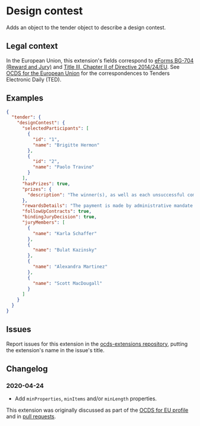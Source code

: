 # Design contest

Adds an object to the tender object to describe a design contest.

## Legal context

In the European Union, this extension's fields correspond to [eForms BG-704 (Reward and Jury)](https://github.com/eForms/eForms) and [Title III, Chapter II of Directive 2014/24/EU](https://eur-lex.europa.eu/legal-content/EN/TXT/?qid=1585836130257&uri=CELEX:32014L0024#d1e6612-65-1). See [OCDS for the European Union](http://standard.open-contracting.org/profiles/eu/master/en/) for the correspondences to Tenders Electronic Daily (TED).

## Examples

```json
{
  "tender": {
    "designContest": {
      "selectedParticipants": [
        {
          "id": "1",
          "name": "Brigitte Hermon"
        },
        {
          "id": "2",
          "name": "Paolo Travino"
        }
      ],
      "hasPrizes": true,
      "prizes": {
        "description": "The winner(s), as well as each unsuccessful competitor who has provided services which meet the program, will receive, subject to the decision of the contracting authority, a prize of EUR 16,500.00 (VAT free)."
      },
      "rewardsDetails": "The payment is made by administrative mandate within 30 days in accordance with the regulations in force.",
      "followUpContracts": true,
      "bindingJuryDecision": true,
      "juryMembers": [
        {
          "name": "Karla Schaffer"
        },
        {
          "name": "Bulat Kazinsky"
        },
        {
          "name": "Alexandra Martinez"
        },
        {
          "name": "Scott MacDougall"
        }
      ]
    }
  }
}
```

## Issues

Report issues for this extension in the [ocds-extensions repository](https://github.com/open-contracting/ocds-extensions/issues), putting the extension's name in the issue's title.

## Changelog

### 2020-04-24

* Add `minProperties`, `minItems` and/or `minLength` properties.

This extension was originally discussed as part of the [OCDS for EU profile](https://github.com/open-contracting-extensions/european-union/issues) and in [pull requests](https://github.com/open-contracting-extensions/ocds_designContest_extension/pulls?q=is%3Apr+is%3Aclosed).
